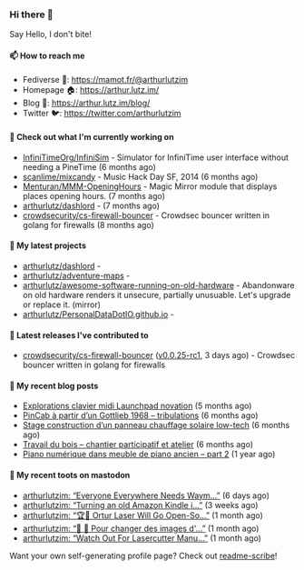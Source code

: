 ### Hi there 👋

Say Hello, I don't bite!

#### 📫 How to reach me

- Fediverse 🐘: https://mamot.fr/@arthurlutzim
- Homepage 🏠: https://arthur.lutz.im/
- Blog 📰: https://arthur.lutz.im/blog/
- Twitter 🐦: https://twitter.com/arthurlutzim

#### 👷 Check out what I'm currently working on

- [InfiniTimeOrg/InfiniSim](https://github.com/InfiniTimeOrg/InfiniSim) - Simulator for InfiniTime user interface without needing a PineTime (6 months ago)
- [scanlime/mixcandy](https://github.com/scanlime/mixcandy) - Music Hack Day SF, 2014 (6 months ago)
- [Menturan/MMM-OpeningHours](https://github.com/Menturan/MMM-OpeningHours) - Magic Mirror module that displays places opening hours. (7 months ago)
- [arthurlutz/dashlord](https://github.com/arthurlutz/dashlord) -  (7 months ago)
- [crowdsecurity/cs-firewall-bouncer](https://github.com/crowdsecurity/cs-firewall-bouncer) - Crowdsec bouncer written in golang for firewalls (8 months ago)

#### 🌱 My latest projects

- [arthurlutz/dashlord](https://github.com/arthurlutz/dashlord) - 
- [arthurlutz/adventure-maps](https://github.com/arthurlutz/adventure-maps) - 
- [arthurlutz/awesome-software-running-on-old-hardware](https://github.com/arthurlutz/awesome-software-running-on-old-hardware) - Abandonware on old hardware renders it unsecure, partially unusuable. Let&#39;s upgrade or replace it. (mirror)
- [arthurlutz/PersonalDataDotIO.github.io](https://github.com/arthurlutz/PersonalDataDotIO.github.io) - 

#### 🔭 Latest releases I've contributed to

- [crowdsecurity/cs-firewall-bouncer](https://github.com/crowdsecurity/cs-firewall-bouncer) ([v0.0.25-rc1](https://github.com/crowdsecurity/cs-firewall-bouncer/releases/tag/v0.0.25-rc1), 3 days ago) - Crowdsec bouncer written in golang for firewalls

#### 📜 My recent blog posts

- [Explorations clavier midi Launchpad novation](https://arthur.lutz.im/blog/2022/02/28/explorations-clavier-midi-launchpad-novation/) (5 months ago)
- [PinCab à partir d’un Gottlieb 1968 – tribulations](https://arthur.lutz.im/blog/2022/02/27/pincab-a-partir-dun-gottlieb-1968-tribulations/) (6 months ago)
- [Stage construction d’un panneau chauffage solaire low-tech](https://arthur.lutz.im/blog/2022/02/27/stage-construction-dun-panneau-chauffage-solaire-low-tech/) (6 months ago)
- [Travail du bois – chantier participatif et atelier](https://arthur.lutz.im/blog/2022/02/24/travail-du-bois-chantier-participatif-et-atelier/) (6 months ago)
- [Piano numérique dans meuble de piano ancien – part 2](https://arthur.lutz.im/blog/2021/08/16/piano-numerique-dans-meuble-de-piano-ancien-part-2/) (1 year ago)

#### 🐘 My recent toots on mastodon

- [arthurlutzim: “Everyone Everywhere Needs Waym…”](https://mamot.fr/@arthurlutzim/108856909780132910) (6 days ago)
- [arthurlutzim: “Turning an old Amazon Kindle i…”](https://mamot.fr/@arthurlutzim/108743884150806986) (3 weeks ago)
- [arthurlutzim: “🏆💪 Ortur Laser Will Go Open-So…”](https://mamot.fr/@arthurlutzim/108673859271004925) (1 month ago)
- [arthurlutzim: “🌊 🥵 Pour changer des images d&#39;…”](https://mamot.fr/@arthurlutzim/108668539631146762) (1 month ago)
- [arthurlutzim: “Watch Out For Lasercutter Manu…”](https://mamot.fr/@arthurlutzim/108661826414324828) (1 month ago)

Want your own self-generating profile page? Check out [readme-scribe](https://github.com/muesli/readme-scribe)!
